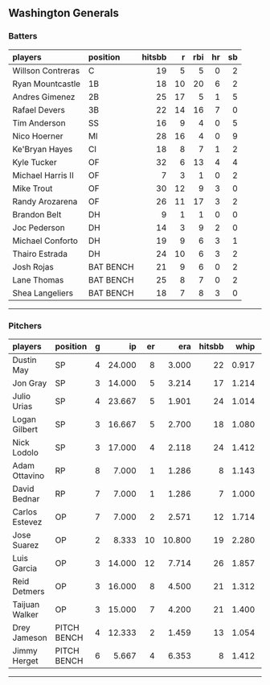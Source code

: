 ## Washington Generals

### Batters

 
|players           |position  | hitsbb|  r| rbi| hr| sb| 
|:-----------------|:---------|------:|--:|---:|--:|--:| 
|Willson Contreras |C         |     19|  5|   5|  0|  2| 
|Ryan Mountcastle  |1B        |     18| 10|  20|  6|  2| 
|Andres Gimenez    |2B        |     25| 17|   5|  1|  5| 
|Rafael Devers     |3B        |     22| 14|  16|  7|  0| 
|Tim Anderson      |SS        |     16|  9|   4|  0|  5| 
|Nico Hoerner      |MI        |     28| 16|   4|  0|  9| 
|Ke'Bryan Hayes    |CI        |     18|  8|   7|  1|  2| 
|Kyle Tucker       |OF        |     32|  6|  13|  4|  4| 
|Michael Harris II |OF        |      7|  3|   1|  0|  2| 
|Mike Trout        |OF        |     30| 12|   9|  3|  0| 
|Randy Arozarena   |OF        |     26| 11|  17|  3|  2| 
|Brandon Belt      |DH        |      9|  1|   1|  0|  0| 
|Joc Pederson      |DH        |     14|  3|   9|  2|  0| 
|Michael Conforto  |DH        |     19|  9|   6|  3|  1| 
|Thairo Estrada    |DH        |     24| 10|   6|  3|  2| 
|Josh Rojas        |BAT BENCH |     21|  9|   6|  0|  2| 
|Lane Thomas       |BAT BENCH |     25|  8|   7|  0|  2| 
|Shea Langeliers   |BAT BENCH |     18|  7|   8|  3|  0| 


* * *

### Pitchers

 
|players        |position    |  g|     ip| er|    era| hitsbb|  whip| so|  w| sv| 
|:--------------|:-----------|--:|------:|--:|------:|------:|-----:|--:|--:|--:| 
|Dustin May     |SP          |  4| 24.000|  8|  3.000|     22| 0.917| 13|  1|  0| 
|Jon Gray       |SP          |  3| 14.000|  5|  3.214|     17| 1.214| 13|  1|  0| 
|Julio Urias    |SP          |  4| 23.667|  5|  1.901|     24| 1.014| 26|  3|  0| 
|Logan Gilbert  |SP          |  3| 16.667|  5|  2.700|     18| 1.080| 20|  1|  0| 
|Nick Lodolo    |SP          |  3| 17.000|  4|  2.118|     24| 1.412| 27|  2|  0| 
|Adam Ottavino  |RP          |  8|  7.000|  1|  1.286|      8| 1.143|  8|  0|  2| 
|David Bednar   |RP          |  7|  7.000|  1|  1.286|      7| 1.000|  9|  2|  4| 
|Carlos Estevez |OP          |  7|  7.000|  2|  2.571|     12| 1.714|  9|  0|  2| 
|Jose Suarez    |OP          |  2|  8.333| 10| 10.800|     19| 2.280|  6|  0|  0| 
|Luis Garcia    |OP          |  3| 14.000| 12|  7.714|     26| 1.857| 15|  0|  0| 
|Reid Detmers   |OP          |  3| 16.000|  8|  4.500|     21| 1.312| 19|  0|  0| 
|Taijuan Walker |OP          |  3| 15.000|  7|  4.200|     21| 1.400| 14|  1|  0| 
|Drey Jameson   |PITCH BENCH |  4| 12.333|  2|  1.459|     13| 1.054| 12|  2|  1| 
|Jimmy Herget   |PITCH BENCH |  6|  5.667|  4|  6.353|      8| 1.412|  3|  0|  0| 


* * *


